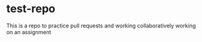 # test-repo
This is a repo to practice pull requests and working collaboratively working on an assignment
